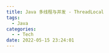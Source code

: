 ```yaml
---
title: Java 多线程与并发 - ThreadLocal
tags:
  - Java
categories:
  - - Tech
date: 2022-05-15 23:24:01
---
```


